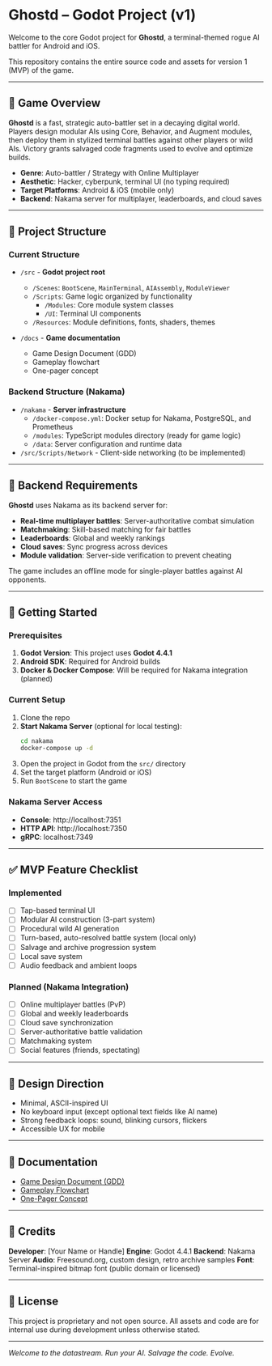 # Ghostd – Godot Project (v1)

Welcome to the core Godot project for **Ghostd**, a terminal-themed rogue AI battler for Android and iOS.

This repository contains the entire source code and assets for version 1 (MVP) of the game.

---

## 📱 Game Overview

**Ghostd** is a fast, strategic auto-battler set in a decaying digital world. Players design modular AIs using Core, Behavior, and Augment modules, then deploy them in stylized terminal battles against other players or wild AIs. Victory grants salvaged code fragments used to evolve and optimize builds.

* **Genre**: Auto-battler / Strategy with Online Multiplayer
* **Aesthetic**: Hacker, cyberpunk, terminal UI (no typing required)
* **Target Platforms**: Android & iOS (mobile only)
* **Backend**: Nakama server for multiplayer, leaderboards, and cloud saves

---

## 🔧 Project Structure

### Current Structure
* `/src` - **Godot project root**
  * `/Scenes`: `BootScene`, `MainTerminal`, `AIAssembly`, `ModuleViewer`
  * `/Scripts`: Game logic organized by functionality
    * `/Modules`: Core module system classes
    * `/UI`: Terminal UI components
  * `/Resources`: Module definitions, fonts, shaders, themes

* `/docs` - **Game documentation**
  * Game Design Document (GDD)
  * Gameplay flowchart
  * One-pager concept

### Backend Structure (Nakama)
* `/nakama` - **Server infrastructure**
  * `/docker-compose.yml`: Docker setup for Nakama, PostgreSQL, and Prometheus
  * `/modules`: TypeScript modules directory (ready for game logic)
  * `/data`: Server configuration and runtime data
* `/src/Scripts/Network` - Client-side networking (to be implemented)

---

## 🔌 Backend Requirements

**Ghostd** uses Nakama as its backend server for:
- **Real-time multiplayer battles**: Server-authoritative combat simulation
- **Matchmaking**: Skill-based matching for fair battles
- **Leaderboards**: Global and weekly rankings
- **Cloud saves**: Sync progress across devices
- **Module validation**: Server-side verification to prevent cheating

The game includes an offline mode for single-player battles against AI opponents.

---

## 🚀 Getting Started

### Prerequisites
1. **Godot Version**: This project uses **Godot 4.4.1**
2. **Android SDK**: Required for Android builds
3. **Docker & Docker Compose**: Will be required for Nakama integration (planned)

### Current Setup
1. Clone the repo
2. **Start Nakama Server** (optional for local testing):
   ```bash
   cd nakama
   docker-compose up -d
   ```
3. Open the project in Godot from the `src/` directory
4. Set the target platform (Android or iOS)
5. Run `BootScene` to start the game

### Nakama Server Access
- **Console**: http://localhost:7351
- **HTTP API**: http://localhost:7350
- **gRPC**: localhost:7349

---

## ✅ MVP Feature Checklist

### Implemented
* [ ] Tap-based terminal UI
* [ ] Modular AI construction (3-part system)
* [ ] Procedural wild AI generation
* [ ] Turn-based, auto-resolved battle system (local only)
* [ ] Salvage and archive progression system
* [ ] Local save system
* [ ] Audio feedback and ambient loops

### Planned (Nakama Integration)
* [ ] Online multiplayer battles (PvP)
* [ ] Global and weekly leaderboards
* [ ] Cloud save synchronization
* [ ] Server-authoritative battle validation
* [ ] Matchmaking system
* [ ] Social features (friends, spectating)

---

## 🎨 Design Direction

* Minimal, ASCII-inspired UI
* No keyboard input (except optional text fields like AI name)
* Strong feedback loops: sound, blinking cursors, flickers
* Accessible UX for mobile

---

## 🧠 Documentation

* [Game Design Document (GDD)](docs/GDD.md)
* [Gameplay Flowchart](docs/gameplay_flowchart.md)
* [One-Pager Concept](docs/game_one_pager.md)

---

## 🙌 Credits

**Developer**: \[Your Name or Handle]
**Engine**: Godot 4.4.1
**Backend**: Nakama Server
**Audio**: Freesound.org, custom design, retro archive samples
**Font**: Terminal-inspired bitmap font (public domain or licensed)

---

## 📌 License

This project is proprietary and not open source. All assets and code are for internal use during development unless otherwise stated.

---

*Welcome to the datastream. Run your AI. Salvage the code. Evolve.*
